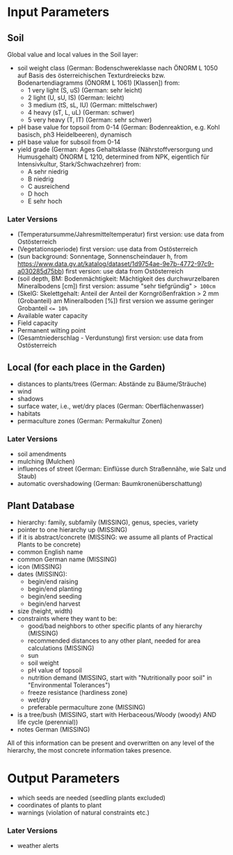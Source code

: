 # Input Parameters

## Soil

Global value and local values in the Soil layer:

- soil weight class (German: Bodenschwereklasse nach ÖNORM L 1050 auf Basis des österreichischen Texturdreiecks bzw. Bodenartendiagramms (ÖNORM L 1061) [Klassen])
  from:
  - 1 very light (S, uS) (German: sehr leicht)
  - 2 light (U, sU, IS) (German: leicht)
  - 3 medium (tS, sL, IU) (German: mittelschwer)
  - 4 heavy (sT, L, uL) (German: schwer)
  - 5 very heavy (T, IT) (German: sehr schwer)
- pH base value for topsoil from 0-14
  (German: Bodenreaktion, e.g. Kohl basisch, ph3 Heidelbeeren), dynamisch
- pH base value for subsoil from 0-14
- yield grade (German: Ages Gehaltsklasse (Nährstoffversorgung und Humusgehalt) ÖNORM L 1210, determined from NPK, eigentlich für Intensivkultur, Stark/Schwachzehrer)
  from:
  - A sehr niedrig
  - B niedrig
  - C ausreichend
  - D hoch
  - E sehr hoch

### Later Versions

- (Temperatursumme/Jahresmitteltemperatur)
  first version: use data from Ostösterreich
- (Vegetationsperiode)
  first version: use data from Ostösterreich
- (sun background: Sonnentage, Sonnenscheindauer h, from https://www.data.gv.at/katalog/dataset/1d9754ae-9e7b-4772-97c9-a030285d75bb)
  first version: use data from Ostösterreich
- (soil depth, BM: Bodenmächtigkeit: Mächtigkeit des durchwurzelbaren Mineralbodens [cm])
  first version: assume "sehr tiefgründig" `> 100cm`
- (SkelG: Skelettgehalt: Anteil der Anteil der Korngrößenfraktion > 2 mm (Grobanteil) am Mineralboden [%])
  first version we assume geringer Grobanteil `<= 10%`
- Available water capacity
- Field capacity
- Permanent wilting point
- (Gesamtniederschlag - Verdunstung)
  first version: use data from Ostösterreich

## Local (for each place in the Garden)

- distances to plants/trees (German: Abstände zu Bäume/Sträuche)
- wind
- shadows
- surface water, i.e., wet/dry places (German: Oberflächenwasser)
- habitats
- permaculture zones (German: Permakultur Zonen)

### Later Versions

- soil amendments
- mulching (Mulchen)
- influences of street (German: Einflüsse durch Straßennähe, wie Salz und Staub)
- automatic overshadowing (German: Baumkronenüberschattung)

## Plant Database

- hierarchy: family, subfamily (MISSING), genus, species, variety
- pointer to one hierarchy up (MISSING)
- if it is abstract/concrete (MISSING: we assume all plants of Practical Plants to be concrete)
- common English name
- common German name (MISSING)
- icon (MISSING)
- dates (MISSING):
  - begin/end raising
  - begin/end planting
  - begin/end seeding
  - begin/end harvest
- size (height, width)
- constraints where they want to be:
  - good/bad neighbors to other specific plants of any hierarchy (MISSING)
  - recommended distances to any other plant, needed for area calculations (MISSING)
  - sun
  - soil weight
  - pH value of topsoil
  - nutrition demand (MISSING, start with "Nutritionally poor soil" in "Environmental Tolerances")
  - freeze resistance (hardiness zone)
  - wet/dry
  - preferable permaculture zone (MISSING)
- is a tree/bush (MISSING, start with Herbaceous/Woody (woody) AND life cycle (perennial))
- notes German (MISSING)

All of this information can be present and overwritten on any level of the hierarchy, the most concrete information takes presence.

# Output Parameters

- which seeds are needed (seedling plants excluded)
- coordinates of plants to plant
- warnings (violation of natural constraints etc.)

### Later Versions

- weather alerts
